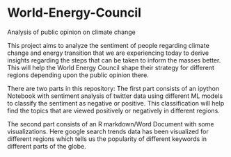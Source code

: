 # World-Energy-Council
Analysis of public opinion on climate change

This project aims to analyze the sentiment of people regarding climate change and energy transition that we are experiencing today to derive 
insights regarding the steps that can be taken to inform the masses better. This will help the World Energy Council shape their strategy for 
different regions depending upon the public opinion there.

There are two parts in this repository:
The first part consists of an ipython Notebook with sentiment analysis of twitter data using different ML models to classify the sentiment as negative or positive. This 
classification will help find the topics that are viewed positively or negatively in different regions.

The second part consists of an R markdown/Word Document with some visualizations. Here google search trends data has been visualized for different
regions which tells us the popularity of different keywords in different parts of the globe.
